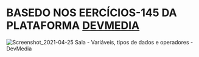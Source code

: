 # BASEDO NOS EERCÍCIOS-145 DA PLATAFORMA [DEVMEDIA](https://www.devmedia.com.br/)

![Screenshot_2021-04-25 Sala - Variáveis, tipos de dados e operadores - DevMedia](https://user-images.githubusercontent.com/52793184/115983215-45c20800-a576-11eb-9d61-c820514c6dcb.png)